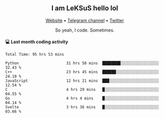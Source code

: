 <h2 align="center">I am LeKSuS hello lol</h2>
<div align="center">
  <a href="https://leksus.net">Website</a> •
  <a href="https://t.me/leksus_was_here">Telegram channel</a> •
  <a href="https://twitter.com/___LeKSuS___">Twitter</a>
</div>
<p align="center">So yeah, I code. Sometimes.</p>

#### :computer: Last month coding activity
<!--START_SECTION:waka-->

```text
Total Time: 95 hrs 53 mins

Python                     31 hrs 58 mins  ████████░░░░░░░░░░░░░░░░░   32.43 %
C++                        23 hrs 45 mins  ██████░░░░░░░░░░░░░░░░░░░   24.10 %
JavaScript                 12 hrs 21 mins  ███░░░░░░░░░░░░░░░░░░░░░░   12.54 %
C                          4 hrs 29 mins   █░░░░░░░░░░░░░░░░░░░░░░░░   04.55 %
Go                         4 hrs 4 mins    █░░░░░░░░░░░░░░░░░░░░░░░░   04.14 %
Svelte                     3 hrs 36 mins   █░░░░░░░░░░░░░░░░░░░░░░░░   03.66 %
```

<!--END_SECTION:waka-->

<!-- flag{4_l0t_0f_1nter35t1ng_th1ng5_4r3_1n_publ1c_d0m41n} -->
